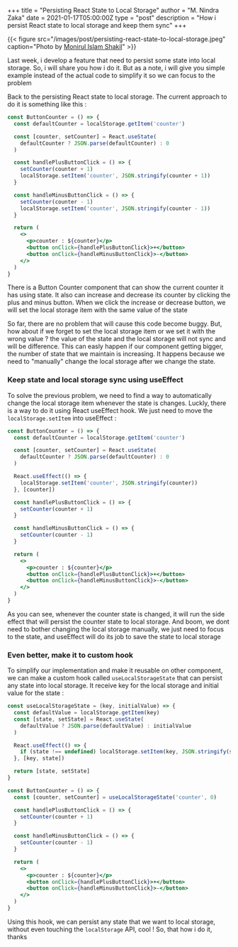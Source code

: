 +++
title = "Persisting React State to Local Storage"
author = "M. Nindra Zaka"
date = 2021-01-17T05:00:00Z
type = "post"
description = "How i persist React state to local storage and keep them sync"
+++

{{< figure src="/images/post/persisting-react-state-to-local-storage.jpeg" caption="Photo by [Monirul Islam Shakil](https://unsplash.com/photos/uuhD96VBp4k)" >}}

Last week, i develop a feature that need to persist some state into local storage. So, i will share you how i do it. But as a note, i will give you simple example instead of the actual code to simplify it so we can focus to the problem

Back to the persisting React state to local storage. The current approach to do it is something like this :

```jsx {linenos=table}
const ButtonCounter = () => {
  const defaultCounter = localStorage.getItem('counter')

  const [counter, setCounter] = React.useState(
    defaultCounter ? JSON.parse(defaultCounter) : 0
  )

  const handlePlusButtonClick = () => {
    setCounter(counter + 1)
    localStorage.setItem('counter', JSON.stringify(counter + 1))
  }

  const handleMinusButtonClick = () => {
    setCounter(counter - 1)
    localStorage.setItem('counter', JSON.stringify(counter - 1))
  }

  return (
    <>
      <p>counter : ${counter}</p>
      <button onClick={handlePlusButtonClick}>+</button>
      <button onClick={handleMinusButtonClick}>-</button>
    </>
  )
}
```

There is a Button Counter component that can show the current counter it has using state. It also can increase and decrease its counter by clicking the plus and minus button. When we click the increase or decrease button, we will set the local storage item with the same value of the state

So far, there are no problem that will cause this code become buggy. But, how about if we forget to set the local storage item or we set it with the wrong value ? the value of the state and the local storage will not sync and will be difference. This can easly happen if our component getting bigger, the number of state that we maintain is increasing. It happens because we need to "manually" change the local storage after we change the state.

### Keep state and local storage sync using useEffect

To solve the previous problem, we need to find a way to automatically change the local storage item whenever the state is changes. Luckly, there is a way to do it using React useEffect hook. We just need to move the `localStorage.setItem` into useEffect :

```jsx {linenos=table}
const ButtonCounter = () => {
  const defaultCounter = localStorage.getItem('counter')

  const [counter, setCounter] = React.useState(
    defaultCounter ? JSON.parse(defaultCounter) : 0
  )

  React.useEffect(() => {
    localStorage.setItem('counter', JSON.stringify(counter))
  }, [counter])

  const handlePlusButtonClick = () => {
    setCounter(counter + 1)
  }

  const handleMinusButtonClick = () => {
    setCounter(counter - 1)
  }

  return (
    <>
      <p>counter : ${counter}</p>
      <button onClick={handlePlusButtonClick}>+</button>
      <button onClick={handleMinusButtonClick}>-</button>
    </>
  )
}
```

As you can see, whenever the counter state is changed, it will run the side effect that will persist the counter state to local storage. And boom, we dont need to bother changing the local storage manually, we just need to focus to the state, and useEffect will do its job to save the state to local storage

### Even better, make it to custom hook

To simplify our implementation and make it reusable on other component, we can make a custom hook called `useLocalStorageState` that can persist any state into local storage. It receive key for the local storage and initial value for the state :

```jsx {linenos=table}
const useLocalStorageState = (key, initialValue) => {
  const defaultValue = localStorage.getItem(key)
  const [state, setState] = React.useState(
    defaultValue ? JSON.parse(defaultValue) : initialValue
  )

  React.useEffect(() => {
    if (state !== undefined) localStorage.setItem(key, JSON.stringify(state))
  }, [key, state])

  return [state, setState]
}

const ButtonCounter = () => {
  const [counter, setCounter] = useLocalStorageState('counter', 0)

  const handlePlusButtonClick = () => {
    setCounter(counter + 1)
  }

  const handleMinusButtonClick = () => {
    setCounter(counter - 1)
  }

  return (
    <>
      <p>counter : ${counter}</p>
      <button onClick={handlePlusButtonClick}>+</button>
      <button onClick={handleMinusButtonClick}>-</button>
    </>
  )
}
```

Using this hook, we can persist any state that we want to local storage, without even touching the `localStorage` API, cool ! So, that how i do it, thanks
